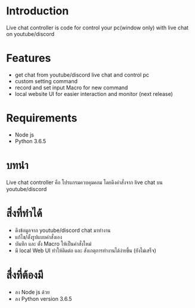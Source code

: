 # Introduction
Live chat controller is code for control your pc(window only) with live chat on youtube/discord

# Features
- get chat from youtube/discord live chat and control pc
- custom setting command
- record and set input Macro for new command
- local website UI for easier interaction and monitor (next release)

# Requirements
- Node js
- Python 3.6.5

# บทนำ
Live chat controller คือ โปรแกรมควบคุมคอม โดยดึงคำสั่งจาก live chat บน youtube/discord

# สิ่งที่ทำได้
- ดึงข้อมูลจาก youtube/discord chat มาทำงาน
- แก้ไข/ตั้งรูปแบบคำสั่งเอง
- บันทึก และ ตั้ง Macro ให้เป็นคำสั่งใหม่
- มี local Web UI ทำให้ติดต่อ และ สังเกตุการทำงานได้ง่ายขึ้น (ยังไม่เสร็จ)

# สื่งที่ต้องมี
- ลง Node js ด้วย
- ลง Python version 3.6.5